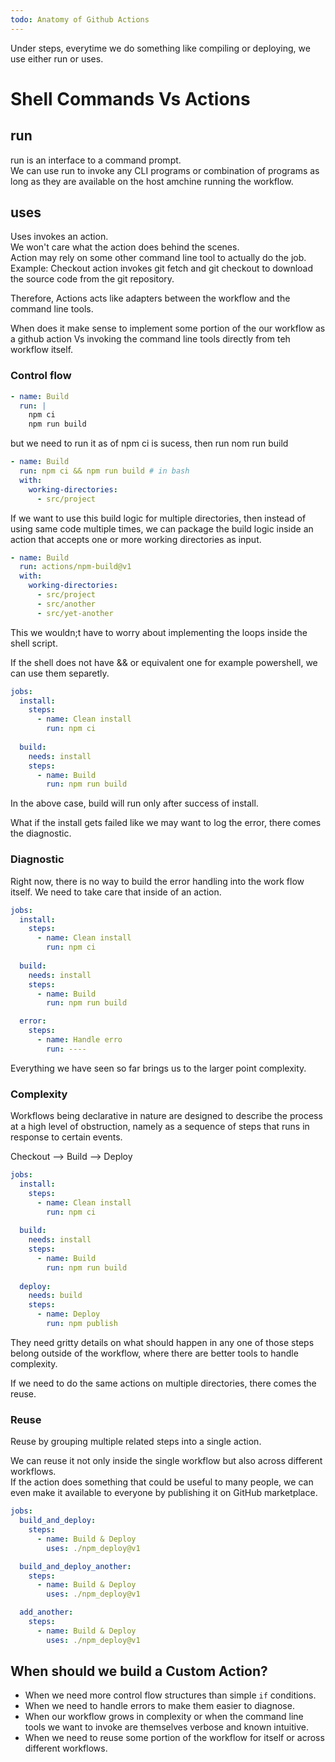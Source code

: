```yaml
---
todo: Anatomy of Github Actions
---
```


Under steps, everytime we do something like compiling or deploying, we use either run or uses.

# Shell Commands Vs Actions

## run

run is an interface to a command prompt.   
We can use run to invoke any CLI programs or combination of programs as long as they are available on the host amchine running the workflow.   

## uses

Uses invokes an action.   
We won't care what the action does behind the scenes.    
Action may rely on some other command line tool to actually do the job.  
Example: Checkout action invokes git fetch and git checkout to download the source code from the git repository.   

Therefore, Actions acts like adapters between the workflow and the command line tools.   

When does it make sense to implement some portion of the our workflow as a github action Vs invoking the command line tools directly from teh workflow itself.

### Control flow

```yaml
- name: Build
  run: | 
    npm ci
    npm run build
```

but we need to run it as of npm ci is sucess, then run nom run build

```yaml 
- name: Build
  run: npm ci && npm run build # in bash
  with:
    working-directories:
      - src/project
```
If we want to use this build logic for multiple directories, then instead of using same code multiple times, we can package the build logic inside an action that accepts one or more working directories as input.

```yaml
- name: Build
  run: actions/npm-build@v1
  with:
    working-directories:
      - src/project
      - src/another
      - src/yet-another
```

This we wouldn;t have to worry about implementing the loops inside the shell script.

If the shell does not have && or equivalent one for example powershell, we can use them separetly.  

```yaml
jobs:
  install:
    steps:
      - name: Clean install
        run: npm ci
  
  build:
    needs: install
    steps:
      - name: Build
        run: npm run build
```

In the above case, build will run only after success of install.  

What if the install gets failed like we may want to log the error, there comes the diagnostic.  

### Diagnostic

Right now, there is no way to build the error handling into the work flow itself. We need to take care that inside of an action.  

```yaml
jobs:
  install:
    steps:
      - name: Clean install
        run: npm ci
  
  build:
    needs: install
    steps:
      - name: Build
        run: npm run build

  error:
    steps:
      - name: Handle erro
        run: ----
```

Everything we have seen so far brings us to the larger point complexity.  

### Complexity

Workflows being declarative in nature are designed to describe the process at a high level of obstruction, namely as a sequence of steps that runs in response to certain events.

Checkout --> Build --> Deploy

```yaml
jobs:
  install:
    steps:
      - name: Clean install
        run: npm ci
  
  build:
    needs: install
    steps:
      - name: Build
        run: npm run build
  
  deploy:
    needs: build
    steps:
      - name: Deploy
        run: npm publish
```


They need gritty details on what should happen in any one of those steps belong outside of the workflow, where there are better tools to handle complexity.  

If we need to do the same actions on multiple directories, there comes the reuse.

### Reuse

Reuse by grouping multiple related steps into a single action.  

We can reuse it not only inside the single workflow but also across different workflows.  
If the action does something that could be useful to many people, we can even make it available to everyone by publishing it on GitHub marketplace.

```yaml
jobs:
  build_and_deploy:
    steps:
      - name: Build & Deploy
        uses: ./npm_deploy@v1

  build_and_deploy_another:
    steps:
      - name: Build & Deploy
        uses: ./npm_deploy@v1

  add_another:
    steps:
      - name: Build & Deploy
        uses: ./npm_deploy@v1
```

## When should we build a Custom Action?

* When we need more control flow structures than simple `if` conditions.
* When we need to handle errors to make them easier to diagnose.
* When our workflow grows in complexity or when the command line tools we want to invoke are themselves verbose and known intuitive.
* When we need to reuse some portion of the workflow for itself or across different workflows.  






